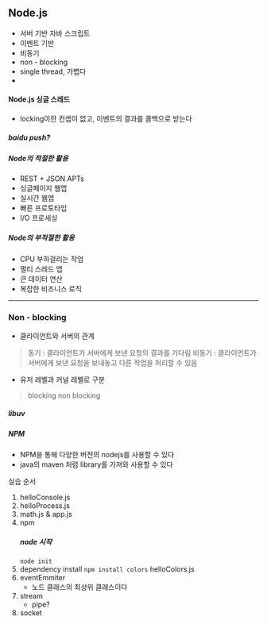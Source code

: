 ## Node.js
 
 - 서버 기반 자바 스크립트
 - 이벤트 기반
 - 비동기
 - non - blocking
 - single thread, 가볍다
 - 

#### Node.js 싱글 스레드
 - locking이란 컨셉이 없고, 이벤트의 결과를 콜백으로 받는다

##### *baidu push?*


##### Node의 적절한 활용
- REST + JSON APTs
- 싱글페이지 웹앱
- 실시간 웹앱
- 빠른 프로토타입
- I/O 프로세싱

##### Node의 부적절한 활용
- CPU 부하걸리는 작업
- 멀티 스레드 앱
- 큰 데이터 연산
- 복잡한 비즈니스 로직

---

### Non - blocking

- 클라이언트와 서버의 관계
> 동기 : 클라이언트가 서버에게 보낸 요청의 결과를 기다림
> 비동기 : 클라이언트가 서버에게 보낸 요청을 보내놓고 다른 작업을 처리할 수 있음

- 유저 레벨과 커널 레벨로 구분
> blocking 
> non blocking

##### libuv

##### NPM 
- NPM을 통해 다양한 버전의 nodejs를 사용할 수 있다
- java의 maven 처럼 library를 가져와 사용할 수 있다

실습 순서 
1. helloConsole.js
2. helloProcess.js
3. math.js & app.js
4. npm
    ##### node 시작
    ``` node init ```
5. dependency install
    ```npm install colors```
    helloColors.js
6. eventEmmiter
    - 노드 클래스의 최상위 클래스이다
7. stream
    - pipe?
8. socket